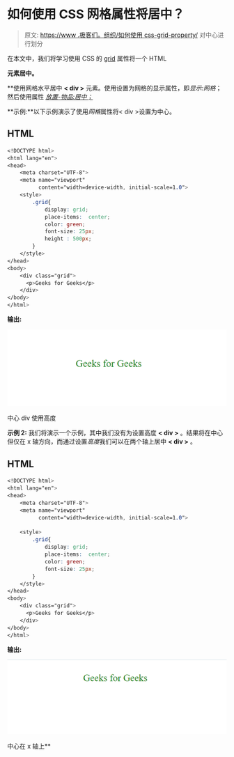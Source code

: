 # 如何使用 CSS 网格属性将居中？

> 原文: [https://www .极客们。组织/如何使用 css-grid-property/](https://www.geeksforgeeks.org/how-to-center-a-div-using-css-grid-property/) 对中心进行划分

在本文中，我们将学习使用 CSS 的 [grid](https://www.geeksforgeeks.org/css-grid-property/) 属性将一个 HTML[**<div>**](https://www.geeksforgeeks.org/div-tag-html/)**元素居中。**

 **使用网格水平居中 **< div >** 元素。使用设置为网格的显示属性，即*显示:网格*；然后使用属性 [*放置-物品:居中；*](https://www.geeksforgeeks.org/css-place-items-property/)

**示例:**以下示例演示了使用*网格*属性将< div >设置为中心。

## HTML

```css
<!DOCTYPE html>
<html lang="en">
<head>
    <meta charset="UTF-8">
    <meta name="viewport" 
          content="width=device-width, initial-scale=1.0">
    <style>
        .grid{
            display: grid;
            place-items:  center;
            color: green;
            font-size: 25px;
            height : 500px;
        }
    </style>
</head>
<body>
    <div class="grid">
      <p>Geeks for Geeks</p>
    </div>
</body>
</html>
```

**输出:**

![](img/9fa9771e3868ca8fa3bb6fffd8479f89.png)

中心 div 使用高度

**示例 2:** 我们将演示一个示例，其中我们没有为设置高度 **< div >** 。结果将在中心但仅在 x 轴方向，而通过设置*高度*我们可以在两个轴上居中 **< div >** 。

## HTML

```css
<!DOCTYPE html>
<html lang="en">
<head>
    <meta charset="UTF-8">
    <meta name="viewport" 
          content="width=device-width, initial-scale=1.0">

    <style>
        .grid{
            display: grid;
            place-items:  center;
            color: green;
            font-size: 25px;
        }
    </style>
</head>
<body>
    <div class="grid">
      <p>Geeks for Geeks</p>
    </div>
</body>
</html>
```

**输出:**

![](img/6ebcee52e0498fc6fee760ebd8ef3853.png)

中心在 x 轴上**